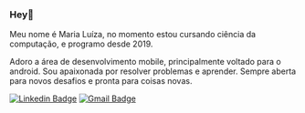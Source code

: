 ### Hey👋

Meu nome é Maria Luíza, no momento estou cursando ciência da computação, e programo desde 2019.

Adoro a área de desenvolvimento mobile, principalmente voltado para o android. Sou apaixonada por resolver problemas e aprender. Sempre aberta para novos desafios e pronta para coisas novas.

[![Linkedin Badge](https://img.shields.io/badge/-Diego%20Fernandes-blue?style=flat-square&logo=Linkedin&logoColor=white&link=https://www.linkedin.com/in/diego-schell-fernandes/)](https://www.linkedin.com/in/diego-schell-fernandes/) 
[![Gmail Badge](https://img.shields.io/badge/-diego.schell.f@gmail.com-FF0000?style=flat-square&logo=Gmail&logoColor=FF0000&link=mailto:mailto:m.luiza1843@gmail.com)](mailto:m.luiza1843@gmail.com)
